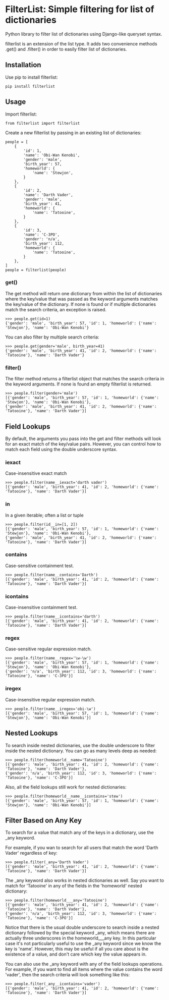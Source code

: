 # FilterList: Simple filtering for list of dictionaries
Python library to filter list of dictionaries using Django-like queryset syntax.

filterlist is an extension of the list type.  It adds two convenience methods .get() and .filter() in order to easily filter list of dictionaries.

Installation
----
Use pip to install filterlist:

	pip install filterlist

Usage
---
Import filterlist:

	from filterlist import filterlist

Create a new filterlist by passing in an existing list of dictionaries:

	people = [
	    {
	        'id': 1,
	        'name': 'Obi-Wan Kenobi',
	        'gender': 'male',
	        'birth_year': 57,
	        'homeworld': {
	            'name': 'Stewjon',
	        }
	    },
	    {
	        'id': 2,
	        'name': 'Darth Vader',
	        'gender': 'male',
	        'birth_year': 41,
	        'homeworld': {
	            'name': 'Tatooine',
	        }
	    },
	    {
	        'id': 3,
	        'name': 'C-3PO',
	        'gender': 'n/a',
	        'birth_year': 112,
	        'homeworld': {
	            'name': 'Tatooine',
	        }
	    },
	]
	people = filterlist(people)


### get()

The get method will return one dictionary from within the list of dictionaries where the key/value that was passed as the keyword arguments matches the key/value of the dictionary.  If none is found or if multiple dictionaries match the search criteria, an exception is raised.

	>>> people.get(id=1)
	{'gender': 'male', 'birth_year': 57, 'id': 1, 'homeworld': {'name': 'Stewjon'}, 'name': 'Obi-Wan Kenobi'}

You can also filter by multiple search criteria:

	>>> people.get(gender='male', birth_year=41)
	{'gender': 'male', 'birth_year': 41, 'id': 2, 'homeworld': {'name': 'Tatooine'}, 'name': 'Darth Vader'}

### filter()

The filter method returns a filterlist object that matches the search criteria in the keyword arguments.  If none is found an empty filterlist is returned.

	>>> people.filter(gender='male')
	[{'gender': 'male', 'birth_year': 57, 'id': 1, 'homeworld': {'name': 'Stewjon'}, 'name': 'Obi-Wan Kenobi'},
	{'gender': 'male', 'birth_year': 41, 'id': 2, 'homeworld': {'name': 'Tatooine'}, 'name': 'Darth Vader'}]

Field Lookups
----

By default, the arguments you pass into the get and filter methods will look for an exact match of the key/value pairs.  However, you can control how to match each field using the double underscore syntax.


### iexact

Case-insensitive exact match

	>>> people.filter(name__iexact='darth vader')
	[{'gender': 'male', 'birth_year': 41, 'id': 2, 'homeworld': {'name': 'Tatooine'}, 'name': 'Darth Vader'}]

### in

In a given iterable; often a list or tuple

	>>> people.filter(id__in=[1, 2])
	[{'gender': 'male', 'birth_year': 57, 'id': 1, 'homeworld': {'name': 'Stewjon'}, 'name': 'Obi-Wan Kenobi'},
	{'gender': 'male', 'birth_year': 41, 'id': 2, 'homeworld': {'name': 'Tatooine'}, 'name': 'Darth Vader'}]

### contains

Case-sensitive containment test.

	>>> people.filter(name__contains='Darth')
	[{'gender': 'male', 'birth_year': 41, 'id': 2, 'homeworld': {'name': 'Tatooine'}, 'name': 'Darth Vader'}]

### icontains

Case-insensitive containment test.

	>>> people.filter(name__icontains='darth')
	[{'gender': 'male', 'birth_year': 41, 'id': 2, 'homeworld': {'name': 'Tatooine'}, 'name': 'Darth Vader'}]

### regex

Case-sensitive regular expression match.

	>>> people.filter(name__regex='\w-\w')
	[{'gender': 'male', 'birth_year': 57, 'id': 1, 'homeworld': {'name': 'Stewjon'}, 'name': 'Obi-Wan Kenobi'},
	{'gender': 'n/a', 'birth_year': 112, 'id': 3, 'homeworld': {'name': 'Tatooine'}, 'name': 'C-3PO'}]

### iregex

Case-insensitive regular expression match.

	>>> people.filter(name__iregex='obi-\w')
	[{'gender': 'male', 'birth_year': 57, 'id': 1, 'homeworld': {'name': 'Stewjon'}, 'name': 'Obi-Wan Kenobi'}]

Nested Lookups
----

To search inside nested dictionaries, use the double underscore to filter inside the nested dictionary. You can go as many levels deep as needed:

	>>> people.filter(homeworld__name='Tatooine')
	[{'gender': 'male', 'birth_year': 41, 'id': 2, 'homeworld': {'name': 'Tatooine'}, 'name': 'Darth Vader'},
	{'gender': 'n/a', 'birth_year': 112, 'id': 3, 'homeworld': {'name': 'Tatooine'}, 'name': 'C-3PO'}]

Also, all the field lookups still work for nested dictionaries:

	>>> people.filter(homeworld__name__icontains='stew')
	[{'gender': 'male', 'birth_year': 57, 'id': 1, 'homeworld': {'name': 'Stewjon'}, 'name': 'Obi-Wan Kenobi'}]



Filter Based on Any Key
----
To search for a value that match any of the keys in a dictionary, use the _any keyword.

For example, if you wan to search for all users that match the word 'Darth Vader' regardless of key:

	>>> people.filter(_any='Darth Vader')
	[{'gender': 'male', 'birth_year': 41, 'id': 2, 'homeworld': {'name': 'Tatooine'}, 'name': 'Darth Vader'}]


The _any keyword also works in nested dictionaries as well.  Say you want to match for 'Tatooine' in any of the fields in the 'homeworld' nested dictionary:

	>>> people.filter(homeworld___any='Tatooine')
	[{'gender': 'male', 'birth_year': 41, 'id': 2, 'homeworld': {'name': 'Tatooine'}, 'name': 'Darth Vader'},
	{'gender': 'n/a', 'birth_year': 112, 'id': 3, 'homeworld': {'name': 'Tatooine'}, 'name': 'C-3PO'}]

Notice that there is the usual double underscore to search inside a nested dictionary followed by the special keyword \_any, which means there are actually three underscores in the homeworld___any key.  In this particular case it's not particularly useful to use the _any keyword since we know the key is 'name'.  However, this may be useful if all you care about is the existence of a value, and don't care which key the value appears in.

You can also use the \_any keyword with any of the field lookups operations.  For example, if you want to find all items where the value contains the word 'vader', then the search criteria will look something like this:

	>>> people.filter(_any__icontains='vader')
	[{'gender': 'male', 'birth_year': 41, 'id': 2, 'homeworld': {'name': 'Tatooine'}, 'name': 'Darth Vader'}]

